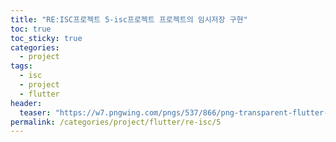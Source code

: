 ```yaml
---
title: "RE:ISC프로젝트 5-isc프로젝트 프로젝트의 임시저장 구현"
toc: true
toc_sticky: true
categories:
  - project
tags:
  - isc
  - project
  - flutter
header:
  teaser: "https://w7.pngwing.com/pngs/537/866/png-transparent-flutter-hd-logo-thumbnail.png"
permalink: /categories/project/flutter/re-isc/5
---
```

